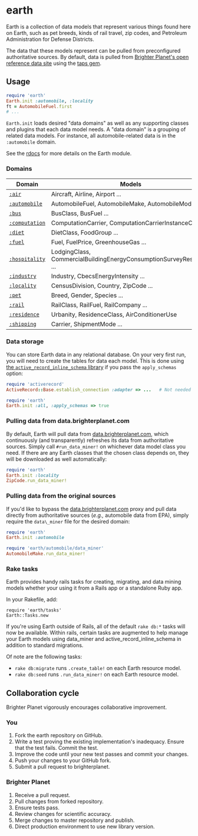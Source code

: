 # earth

Earth is a collection of data models that represent various things found here on Earth, such as pet breeds, kinds of rail travel, zip codes, and Petroleum Administration for Defense Districts.

The data that these models represent can be pulled from preconfigured authoritative sources. By default, data is pulled from [Brighter Planet's open reference data site](http://data.brighterplanet.com) using the [taps gem](http://rubygems.org/gems/taps).

## Usage

``` ruby
require 'earth'
Earth.init :automobile, :locality
ft = AutomobileFuel.first
# ...
```

`Earth.init` loads desired "data domains" as well as any supporting classes and plugins that each data model needs. A "data domain" is a grouping of related data models. For instance, all automobile-related data is in the `:automobile` domain.

See the [rdocs](http://rdoc.info/github/brighterplanet/earth) for more details on the Earth module.

### Domains

<table>
  <thead>
  <tr>
    <th>Domain</th>
    <th>Models</th>
  </tr>
  </thead>
  <tbody>
  <tr>
    <td><a href="https://github.com/brighterplanet/earth/tree/master/lib/earth/air"><code>:air</code></a></td>
    <td>Aircraft, Airline, Airport ...</td>
  </tr>
  <tr>
    <td><a href="https://github.com/brighterplanet/earth/tree/master/lib/earth/automobile"><code>:automobile</code></a></td>
    <td>AutomobileFuel, AutomobileMake, AutomobileModel ...</td>
  </tr>
  <tr>
    <td><a href="https://github.com/brighterplanet/earth/tree/master/lib/earth/bus"><code>:bus</code></a></td>
    <td>BusClass, BusFuel ...</td>
  </tr>
  <tr>
    <td><a href="https://github.com/brighterplanet/earth/tree/master/lib/earth/computation"><code>:computation</code></a></td>
    <td>ComputationCarrier, ComputationCarrierInstanceClass ...</td>
  </tr>
  <tr>
    <td><a href="https://github.com/brighterplanet/earth/tree/master/lib/earth/diet"><code>:diet</code></a></td>
    <td>DietClass, FoodGroup ...</td>
  </tr>
  <tr>
    <td><a href="https://github.com/brighterplanet/earth/tree/master/lib/earth/fuel"><code>:fuel</code></a></td>
    <td>Fuel, FuelPrice, GreenhouseGas ...</td>
  </tr>
  <tr>
    <td><a href="https://github.com/brighterplanet/earth/tree/master/lib/earth/hospitality"><code>:hospitality</code></a></td>
    <td>LodgingClass, CommercialBuildingEnergyConsumptionSurveyResponse ...</td>
  </tr>
  <tr>
    <td><a href="https://github.com/brighterplanet/earth/tree/master/lib/earth/industry"><code>:industry</code></a></td>
    <td>Industry, CbecsEnergyIntensity ...</td>
  </tr>
  <tr>
    <td><a href="https://github.com/brighterplanet/earth/tree/master/lib/earth/locality"><code>:locality</code></a></td>
    <td>CensusDivision, Country, ZipCode ...</td>
  </tr>
  <tr>
    <td><a href="https://github.com/brighterplanet/earth/tree/master/lib/earth/pet"><code>:pet</code></a></td>
    <td>Breed, Gender, Species ...</td>
  </tr>
  <tr>
    <td><a href="https://github.com/brighterplanet/earth/tree/master/lib/earth/rail"><code>:rail</code></a></td>
    <td>RailClass, RailFuel, RailCompany ...</td>
  </tr>
  <tr>
    <td><a href="https://github.com/brighterplanet/earth/tree/master/lib/earth/residence"><code>:residence</code></a></td>
    <td>Urbanity, ResidenceClass, AirConditionerUse</td>
  </tr>
  <tr>
    <td><a href="https://github.com/brighterplanet/earth/tree/master/lib/earth/shipping"><code>:shipping</code></a></td>
    <td>Carrier, ShipmentMode ...</td>
  </tr>
  </tbody>
</table>
    

### Data storage

You can store Earth data in any relational database. On your very first run, you will need to create the tables for data each model. This is done using [the `active_record_inline_schema` library](https://github.com/seamusabshere/active_record_inline_schema) if you pass the `apply_schemas` option:

``` ruby
require 'activerecord'
ActiveRecord::Base.establish_connection :adapter => ...   # Not needed if using Rails

require 'earth'
Earth.init :all, :apply_schemas => true
```

### Pulling data from data.brighterplanet.com

By default, Earth will pull data from [data.brighterplanet.com](http://data.brighterplanet.com), which continuously (and transparently) refreshes its data from authoritative sources. Simply call `#run_data_miner!` on whichever data model class you need. If there are any Earth classes that the chosen class depends on, they will be downloaded as well automatically:

``` ruby
require 'earth'
Earth.init :locality
ZipCode.run_data_miner!
```

### Pulling data from the original sources

If you'd like to bypass the [data.brighterplanet.com](http://data.brighterplanet.com) proxy and pull data directly from authoritative sources (*e.g.,* automobile data from EPA), simply require the `data\_miner` file for the desired domain:

``` ruby
require 'earth'
Earth.init :automobile

require 'earth/automobile/data_miner'
AutomobileMake.run_data_miner!
```

### Rake tasks

Earth provides handy rails tasks for creating, migrating, and data mining models whether your using it from a Rails app or a standalone Ruby app.

In your Rakefile, add:

    require 'earth/tasks'
    Earth::Tasks.new

If you're using Earth outside of Rails, all of the default `rake db:*` tasks will now be available. Within rails, certain tasks are augmented to 
help manage your Earth models using data_miner and active_record_inline_schema in addition to standard migrations.

Of note are the following tasks:

* `rake db:migrate` runs `.create_table!` on each Earth resource model.
* `rake db:seed` runs `.run_data_miner!` on each Earth resource model.

## Collaboration cycle 
Brighter Planet vigorously encourages collaborative improvement.

### You
1.  Fork the earth repository on GitHub.
1.  Write a test proving the existing implementation's inadequacy. Ensure that the test fails. Commit the test.
1.  Improve the code until your new test passes and commit your changes.
1.  Push your changes to your GitHub fork.
1.  Submit a pull request to brighterplanet.

### Brighter Planet
1.  Receive a pull request.
1.  Pull changes from forked repository.
1.  Ensure tests pass.
1.  Review changes for scientific accuracy.
1.  Merge changes to master repository and publish.
1.  Direct production environment to use new library version.
